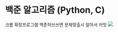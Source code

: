 # 백준 알고리즘 (Python, C)
크롬 확장프로그램 백준허브쓰면 문제맞출시 알아서 커밋
<img src="http://mazandi.herokuapp.com/api?handle=aprkfrmrgua1&theme=dark"/>
